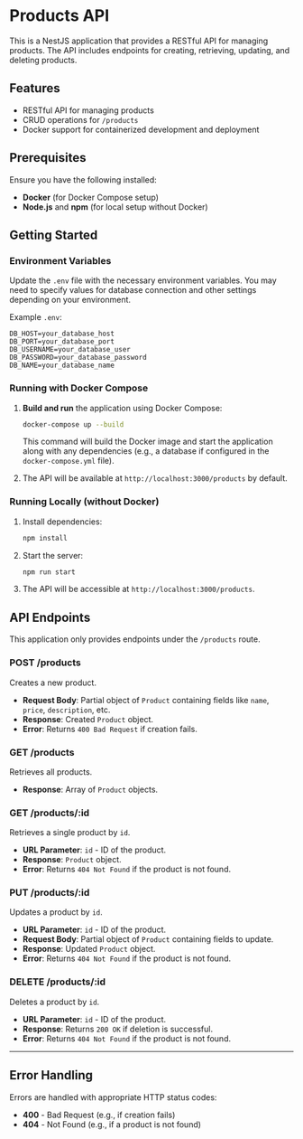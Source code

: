 
# Products API

This is a NestJS application that provides a RESTful API for managing products. The API includes endpoints for creating, retrieving, updating, and deleting products.

## Features

- RESTful API for managing products
- CRUD operations for `/products`
- Docker support for containerized development and deployment

## Prerequisites

Ensure you have the following installed:

- **Docker** (for Docker Compose setup)
- **Node.js** and **npm** (for local setup without Docker)

## Getting Started

### Environment Variables

Update the `.env` file with the necessary environment variables. You may need to specify values for database connection and other settings depending on your environment.

Example `.env`:

```plaintext
DB_HOST=your_database_host
DB_PORT=your_database_port
DB_USERNAME=your_database_user
DB_PASSWORD=your_database_password
DB_NAME=your_database_name
```

### Running with Docker Compose

1. **Build and run** the application using Docker Compose:

   ```bash
   docker-compose up --build
   ```

   This command will build the Docker image and start the application along with any dependencies (e.g., a database if configured in the `docker-compose.yml` file).

2. The API will be available at `http://localhost:3000/products` by default.

### Running Locally (without Docker)

1. Install dependencies:

   ```bash
   npm install
   ```

2. Start the server:

   ```bash
   npm run start
   ```

3. The API will be accessible at `http://localhost:3000/products`.

## API Endpoints

This application only provides endpoints under the `/products` route.

### POST /products

Creates a new product.

- **Request Body**: Partial object of `Product` containing fields like `name`, `price`, `description`, etc.
- **Response**: Created `Product` object.
- **Error**: Returns `400 Bad Request` if creation fails.

### GET /products

Retrieves all products.

- **Response**: Array of `Product` objects.

### GET /products/:id

Retrieves a single product by `id`.

- **URL Parameter**: `id` - ID of the product.
- **Response**: `Product` object.
- **Error**: Returns `404 Not Found` if the product is not found.

### PUT /products/:id

Updates a product by `id`.

- **URL Parameter**: `id` - ID of the product.
- **Request Body**: Partial object of `Product` containing fields to update.
- **Response**: Updated `Product` object.
- **Error**: Returns `404 Not Found` if the product is not found.

### DELETE /products/:id

Deletes a product by `id`.

- **URL Parameter**: `id` - ID of the product.
- **Response**: Returns `200 OK` if deletion is successful.
- **Error**: Returns `404 Not Found` if the product is not found.

---

## Error Handling

Errors are handled with appropriate HTTP status codes:
- **400** - Bad Request (e.g., if creation fails)
- **404** - Not Found (e.g., if a product is not found)
